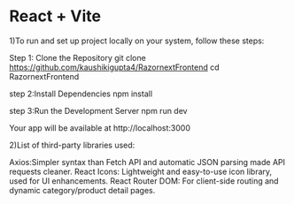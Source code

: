 # React + Vite
1)To run and set up project locally on your system, follow these steps:

Step 1: Clone the Repository
git clone https://github.com/kaushikigupta4/RazornextFrontend
cd RazornextFrontend

step 2:Install Dependencies
npm install

step 3:Run the Development Server
npm run dev

Your app will be available at http://localhost:3000


2)List of third-party libraries used:

Axios:Simpler syntax than Fetch API and automatic JSON parsing made API requests cleaner.
React Icons: Lightweight and easy-to-use icon library, used for UI enhancements.
React Router DOM: For client-side routing and dynamic category/product detail pages.
